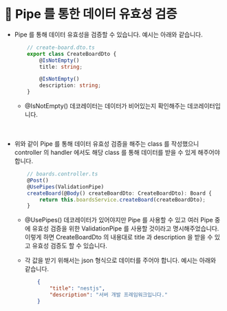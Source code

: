 # 🔔 Pipe 를 통한 데이터 유효성 검증

- Pipe 를 통해 데이터 유효성을 검증할 수 있습니다. 예시는 아래와 같습니다.
    ```ts
        // create-board.dto.ts
        export class CreateBoardDto {
            @IsNotEmpty()
            title: string;

            @IsNotEmpty()
            description: string;
        }
    ```
    - @IsNotEmpty() 데코레이터는 데이터가 비어있는지 확인해주는 데코레이터입니다. <br/><br/><br/>

- 위와 같이 Pipe 를 통해 데이터 유효성 검증을 해주는 class 를 작성했으니 controller 의 handler 에서도 해당 class 를 통해 데이터를 받을 수 있게 해주어야 합니다.
    ```ts
        // boards.controller.ts
        @Post()
        @UsePipes(ValidationPipe)
        createBoard(@Body() createBoardDto: CreateBoardDto): Board {
            return this.boardsService.createBoard(createBoardDto);
        }
    ```
    - @UsePipes() 데코레이터가 있어야지만 Pipe 를 사용할 수 있고 여러 Pipe 중에 유효성 검증을 위한 ValidationPipe 를 사용할 것이라고 명시해주었습니다. 이렇게 하면 CreateBoardDto 의 내용대로 title 과 description 을 받을 수 있고 유효성 검증도 할 수 있습니다. 
    
    - 각 값을 받기 위해서는 json 형식으로 데이터를 주어야 합니다. 예시는 아래와 같습니다.
        ```json
            {
                "title": "nestjs",
                "description": "서버 개발 프레임워크입니다."
            }
        ```